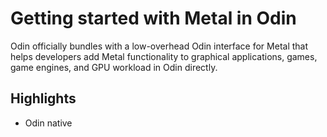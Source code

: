 # Getting started with Metal in Odin

Odin officially bundles with a low-overhead Odin interface for Metal that helps developers add Metal functionality to graphical applications, games, game engines, and GPU workload in Odin directly.

## Highlights

* Odin native